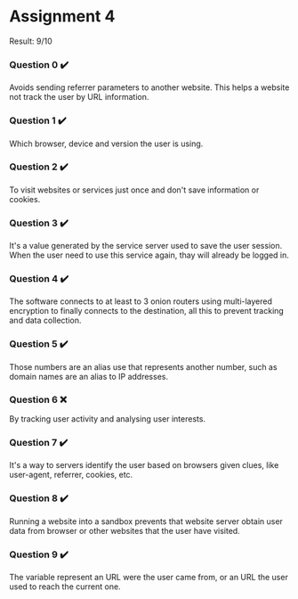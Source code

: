 # Assignment 4

Result: 9/10

### Question 0 ✔️

Avoids sending referrer parameters to another website. This helps a website not track the user by URL information.

### Question 1 ✔️

Which browser, device and version the user is using.

### Question 2 ✔️

To visit websites or services just once and don't save information or cookies.

### Question 3 ✔️

It's a value generated by the service server used to save the user session. When the user need to use this service again, thay will already be logged in.

### Question 4 ✔️

The software connects to at least to 3 onion routers using multi-layered encryption to finally connects to the destination, all this to prevent tracking and data collection.

### Question 5 ✔️

Those numbers are an alias use that represents another number, such as domain names are an alias to IP addresses.

### Question 6 ❌

By tracking user activity and analysing user interests.

### Question 7 ✔️

It's a way to servers identify the user based on browsers given clues, like user-agent, referrer, cookies, etc.

### Question 8 ✔️

Running a website into a sandbox prevents that website server obtain user data from browser or other websites that the user have visited.

### Question 9 ✔️

The variable represent an URL were the user came from, or an URL the user used to reach the current one.
